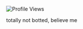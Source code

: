 <p align="left"> <img src="https://komarev.com/ghpvc/?username=Azlxy" alt="Profile Views" /> </p>
totally not botted, believe me
<!--
- [ ] test
- [x] test
-->
